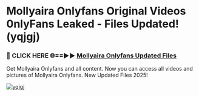 # Mollyaira Onlyfans Original Videos 0nlyFans Leaked - Files Updated! (yqjgj)

<h3>🔴 CLICK HERE 🌐==►► <a href="https://tinyurl.com/ehrbuxhb" rel="nofollow">Mollyaira Onlyfans Updated Files</a></h3>

Get Mollyaira Onlyfans and all content. Now you can access all videos and pictures of Mollyaira Onlyfans. New Updated Files 2025!

[![yqjgj](https://i.imgur.com/lVYEuWS.gif)](https://tinyurl.com/ehrbuxhb)

